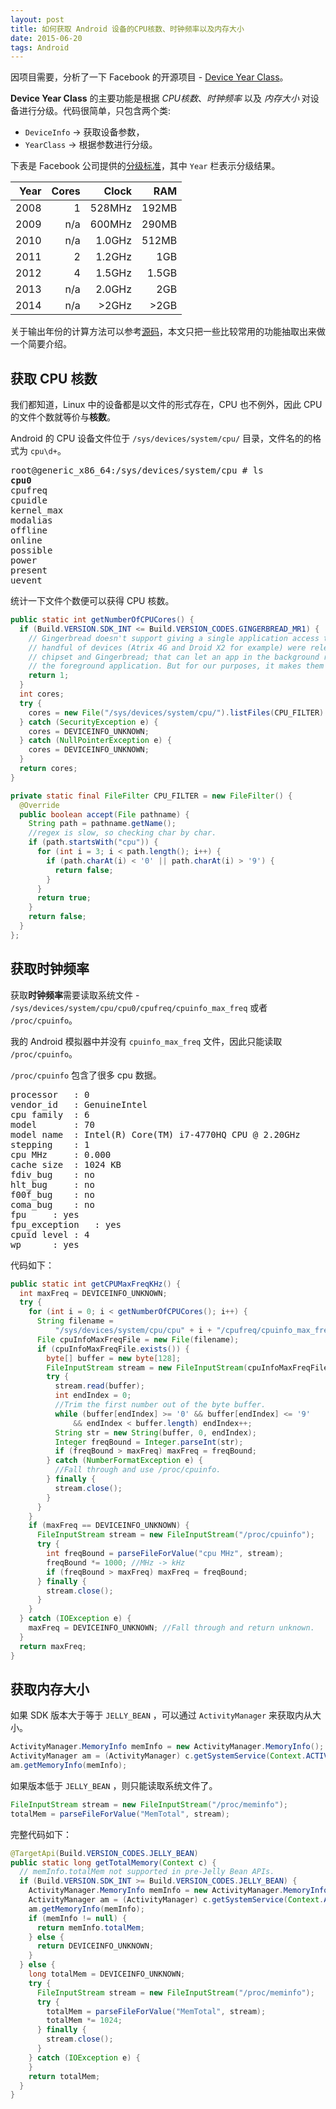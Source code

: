 ```yaml
---
layout: post
title: 如何获取 Android 设备的CPU核数、时钟频率以及内存大小
date: 2015-06-20
tags: Android
---
```


因项目需要，分析了一下 Facebook 的开源项目 - [Device Year Class](https://github.com/facebook/device-year-class)。

**Device Year Class** 的主要功能是根据 *CPU核数*、*时钟频率* 以及 *内存大小* 对设备进行分级。代码很简单，只包含两个类:

* `DeviceInfo` -> 获取设备参数，
* `YearClass` -> 根据参数进行分级。

下表是 Facebook 公司提供的[分级标准](https://github.com/facebook/device-year-class/blob/master/README.md)，其中 `Year` 栏表示分级结果。

|Year|	Cores|	Clock |	RAM  |
|---:|------:|-------:|-----:|
|2008|	1    |	528MHz|	192MB|
|2009|	n/a  |	600MHz|	290MB|
|2010|	n/a  |	1.0GHz|	512MB|
|2011|	2    |	1.2GHz|	  1GB|
|2012|	4    |	1.5GHz|	1.5GB|
|2013|	n/a  |	2.0GHz|	  2GB|
|2014|	n/a  |   >2GHz|	 >2GB|

关于输出年份的计算方法可以参考[源码](https://github.com/facebook/device-year-class)，本文只把一些比较常用的功能抽取出来做一个简要介绍。


获取 CPU 核数
---

我们都知道，Linux 中的设备都是以文件的形式存在，CPU 也不例外，因此 CPU 的文件个数就等价与**核数**。

Android 的 CPU 设备文件位于 `/sys/devices/system/cpu/` 目录，文件名的的格式为 `cpu\d+`。

<pre>
root@generic_x86_64:/sys/devices/system/cpu # ls
<b>cpu0</b>
cpufreq
cpuidle
kernel_max
modalias
offline
online
possible
power
present
uevent
</pre>

统计一下文件个数便可以获得 CPU 核数。

```java
public static int getNumberOfCPUCores() {
  if (Build.VERSION.SDK_INT <= Build.VERSION_CODES.GINGERBREAD_MR1) {
    // Gingerbread doesn't support giving a single application access to both cores, but a
    // handful of devices (Atrix 4G and Droid X2 for example) were released with a dual-core
    // chipset and Gingerbread; that can let an app in the background run without impacting
    // the foreground application. But for our purposes, it makes them single core.
    return 1;
  }
  int cores;
  try {
    cores = new File("/sys/devices/system/cpu/").listFiles(CPU_FILTER).length;
  } catch (SecurityException e) {
    cores = DEVICEINFO_UNKNOWN;
  } catch (NullPointerException e) {
    cores = DEVICEINFO_UNKNOWN;
  }
  return cores;
}

private static final FileFilter CPU_FILTER = new FileFilter() {
  @Override
  public boolean accept(File pathname) {
    String path = pathname.getName();
    //regex is slow, so checking char by char.
    if (path.startsWith("cpu")) {
      for (int i = 3; i < path.length(); i++) {
        if (path.charAt(i) < '0' || path.charAt(i) > '9') {
          return false;
        }
      }
      return true;
    }
    return false;
  }
};
```

获取时钟频率
---

获取**时钟频率**需要读取系统文件 - `/sys/devices/system/cpu/cpu0/cpufreq/cpuinfo_max_freq` 或者 `/proc/cpuinfo`。

我的 Android 模拟器中并没有 `cpuinfo_max_freq` 文件，因此只能读取 `/proc/cpuinfo`。

`/proc/cpuinfo` 包含了很多 cpu 数据。

<pre>
processor	: 0
vendor_id	: GenuineIntel
cpu family	: 6
model		: 70
model name	: Intel(R) Core(TM) i7-4770HQ CPU @ 2.20GHz
stepping	: 1
cpu MHz		: 0.000
cache size	: 1024 KB
fdiv_bug	: no
hlt_bug		: no
f00f_bug	: no
coma_bug	: no
fpu		: yes
fpu_exception	: yes
cpuid level	: 4
wp		: yes
</pre>

代码如下：

```java
public static int getCPUMaxFreqKHz() {
  int maxFreq = DEVICEINFO_UNKNOWN;
  try {
    for (int i = 0; i < getNumberOfCPUCores(); i++) {
      String filename =
          "/sys/devices/system/cpu/cpu" + i + "/cpufreq/cpuinfo_max_freq";
      File cpuInfoMaxFreqFile = new File(filename);
      if (cpuInfoMaxFreqFile.exists()) {
        byte[] buffer = new byte[128];
        FileInputStream stream = new FileInputStream(cpuInfoMaxFreqFile);
        try {
          stream.read(buffer);
          int endIndex = 0;
          //Trim the first number out of the byte buffer.
          while (buffer[endIndex] >= '0' && buffer[endIndex] <= '9'
              && endIndex < buffer.length) endIndex++;
          String str = new String(buffer, 0, endIndex);
          Integer freqBound = Integer.parseInt(str);
          if (freqBound > maxFreq) maxFreq = freqBound;
        } catch (NumberFormatException e) {
          //Fall through and use /proc/cpuinfo.
        } finally {
          stream.close();
        }
      }
    }
    if (maxFreq == DEVICEINFO_UNKNOWN) {
      FileInputStream stream = new FileInputStream("/proc/cpuinfo");
      try {
        int freqBound = parseFileForValue("cpu MHz", stream);
        freqBound *= 1000; //MHz -> kHz
        if (freqBound > maxFreq) maxFreq = freqBound;
      } finally {
        stream.close();
      }
    }
  } catch (IOException e) {
    maxFreq = DEVICEINFO_UNKNOWN; //Fall through and return unknown.
  }
  return maxFreq;
}
```

获取内存大小
---

如果 SDK 版本大于等于 `JELLY_BEAN` ，可以通过 `ActivityManager` 来获取内从大小。

```java
ActivityManager.MemoryInfo memInfo = new ActivityManager.MemoryInfo();
ActivityManager am = (ActivityManager) c.getSystemService(Context.ACTIVITY_SERVICE);
am.getMemoryInfo(memInfo);
```

如果版本低于 `JELLY_BEAN` ，则只能读取系统文件了。

```java
FileInputStream stream = new FileInputStream("/proc/meminfo");
totalMem = parseFileForValue("MemTotal", stream);
```

完整代码如下：

```java
@TargetApi(Build.VERSION_CODES.JELLY_BEAN)
public static long getTotalMemory(Context c) {
  // memInfo.totalMem not supported in pre-Jelly Bean APIs.
  if (Build.VERSION.SDK_INT >= Build.VERSION_CODES.JELLY_BEAN) {
    ActivityManager.MemoryInfo memInfo = new ActivityManager.MemoryInfo();
    ActivityManager am = (ActivityManager) c.getSystemService(Context.ACTIVITY_SERVICE);
    am.getMemoryInfo(memInfo);
    if (memInfo != null) {
      return memInfo.totalMem;
    } else {
      return DEVICEINFO_UNKNOWN;
    }
  } else {
    long totalMem = DEVICEINFO_UNKNOWN;
    try {
      FileInputStream stream = new FileInputStream("/proc/meminfo");
      try {
        totalMem = parseFileForValue("MemTotal", stream);
        totalMem *= 1024;
      } finally {
        stream.close();
      }
    } catch (IOException e) {
    }
    return totalMem;
  }
}
```
